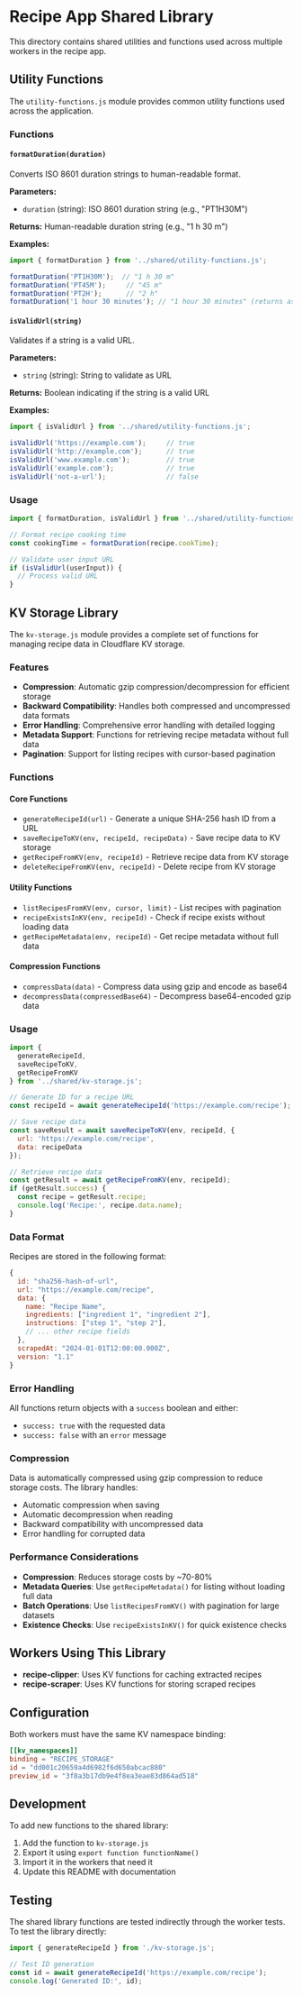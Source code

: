 # Recipe App Shared Library

This directory contains shared utilities and functions used across multiple workers in the recipe app.

## Utility Functions

The `utility-functions.js` module provides common utility functions used across the application.

### Functions

#### `formatDuration(duration)`
Converts ISO 8601 duration strings to human-readable format.

**Parameters:**
- `duration` (string): ISO 8601 duration string (e.g., "PT1H30M")

**Returns:** Human-readable duration string (e.g., "1 h 30 m")

**Examples:**
```javascript
import { formatDuration } from '../shared/utility-functions.js';

formatDuration('PT1H30M');  // "1 h 30 m"
formatDuration('PT45M');     // "45 m"
formatDuration('PT2H');      // "2 h"
formatDuration('1 hour 30 minutes'); // "1 hour 30 minutes" (returns as-is)
```

#### `isValidUrl(string)`
Validates if a string is a valid URL.

**Parameters:**
- `string` (string): String to validate as URL

**Returns:** Boolean indicating if the string is a valid URL

**Examples:**
```javascript
import { isValidUrl } from '../shared/utility-functions.js';

isValidUrl('https://example.com');     // true
isValidUrl('http://example.com');      // true
isValidUrl('www.example.com');         // true
isValidUrl('example.com');             // true
isValidUrl('not-a-url');               // false
```

### Usage

```javascript
import { formatDuration, isValidUrl } from '../shared/utility-functions.js';

// Format recipe cooking time
const cookingTime = formatDuration(recipe.cookTime);

// Validate user input URL
if (isValidUrl(userInput)) {
  // Process valid URL
}
```

## KV Storage Library

The `kv-storage.js` module provides a complete set of functions for managing recipe data in Cloudflare KV storage.

### Features

- **Compression**: Automatic gzip compression/decompression for efficient storage
- **Backward Compatibility**: Handles both compressed and uncompressed data formats
- **Error Handling**: Comprehensive error handling with detailed logging
- **Metadata Support**: Functions for retrieving recipe metadata without full data
- **Pagination**: Support for listing recipes with cursor-based pagination

### Functions

#### Core Functions

- `generateRecipeId(url)` - Generate a unique SHA-256 hash ID from a URL
- `saveRecipeToKV(env, recipeId, recipeData)` - Save recipe data to KV storage
- `getRecipeFromKV(env, recipeId)` - Retrieve recipe data from KV storage
- `deleteRecipeFromKV(env, recipeId)` - Delete recipe from KV storage

#### Utility Functions

- `listRecipesFromKV(env, cursor, limit)` - List recipes with pagination
- `recipeExistsInKV(env, recipeId)` - Check if recipe exists without loading data
- `getRecipeMetadata(env, recipeId)` - Get recipe metadata without full data

#### Compression Functions

- `compressData(data)` - Compress data using gzip and encode as base64
- `decompressData(compressedBase64)` - Decompress base64-encoded gzip data

### Usage

```javascript
import { 
  generateRecipeId, 
  saveRecipeToKV, 
  getRecipeFromKV 
} from '../shared/kv-storage.js';

// Generate ID for a recipe URL
const recipeId = await generateRecipeId('https://example.com/recipe');

// Save recipe data
const saveResult = await saveRecipeToKV(env, recipeId, {
  url: 'https://example.com/recipe',
  data: recipeData
});

// Retrieve recipe data
const getResult = await getRecipeFromKV(env, recipeId);
if (getResult.success) {
  const recipe = getResult.recipe;
  console.log('Recipe:', recipe.data.name);
}
```

### Data Format

Recipes are stored in the following format:

```javascript
{
  id: "sha256-hash-of-url",
  url: "https://example.com/recipe",
  data: {
    name: "Recipe Name",
    ingredients: ["ingredient 1", "ingredient 2"],
    instructions: ["step 1", "step 2"],
    // ... other recipe fields
  },
  scrapedAt: "2024-01-01T12:00:00.000Z",
  version: "1.1"
}
```

### Error Handling

All functions return objects with a `success` boolean and either:
- `success: true` with the requested data
- `success: false` with an `error` message

### Compression

Data is automatically compressed using gzip compression to reduce storage costs. The library handles:
- Automatic compression when saving
- Automatic decompression when reading
- Backward compatibility with uncompressed data
- Error handling for corrupted data

### Performance Considerations

- **Compression**: Reduces storage costs by ~70-80%
- **Metadata Queries**: Use `getRecipeMetadata()` for listing without loading full data
- **Batch Operations**: Use `listRecipesFromKV()` with pagination for large datasets
- **Existence Checks**: Use `recipeExistsInKV()` for quick existence checks

## Workers Using This Library

- **recipe-clipper**: Uses KV functions for caching extracted recipes
- **recipe-scraper**: Uses KV functions for storing scraped recipes

## Configuration

Both workers must have the same KV namespace binding:

```toml
[[kv_namespaces]]
binding = "RECIPE_STORAGE"
id = "dd001c20659a4d6982f6d650abcac880"
preview_id = "3f8a3b17db9e4f8ea3eae83d864ad518"
```

## Development

To add new functions to the shared library:

1. Add the function to `kv-storage.js`
2. Export it using `export function functionName()`
3. Import it in the workers that need it
4. Update this README with documentation

## Testing

The shared library functions are tested indirectly through the worker tests. To test the library directly:

```javascript
import { generateRecipeId } from './kv-storage.js';

// Test ID generation
const id = await generateRecipeId('https://example.com/recipe');
console.log('Generated ID:', id);
```
